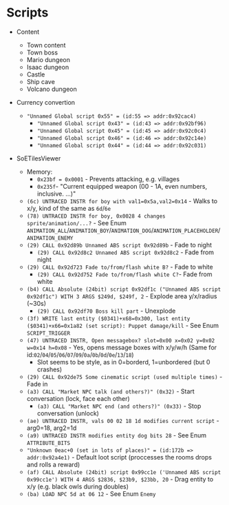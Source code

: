 # Scripts

- Content
  - Town content
  - Town boss
  - Mario dungeon
  - Isaac dungeon
  - Castle
  - Ship cave
  - Volcano dungeon

- Currency convertion
  - ``"Unnamed Global script 0x55" = (id:55 => addr:0x92cac4)``
    - ``"Unnamed Global script 0x43" = (id:43 => addr:0x92bf96)``
    - ``"Unnamed Global script 0x45" = (id:45 => addr:0x92c0c4)``
    - ``"Unnamed Global script 0x46" = (id:46 => addr:0x92c14e)``
    - ``"Unnamed Global script 0x44" = (id:44 => addr:0x92c031)``

- SoETilesViewer
  - Memory:
    - ``0x23bf = 0x0001`` - Prevents attacking, e.g. villages
    - ``0x235f``- "Current equipped weapon (00 - 1A, even numbers, inclusive. …)"
  - ``(6c) UNTRACED INSTR for boy with val1=0x5a,val2=0x14`` - Walks to x/y, kind of the same as ``6d``/``6e``
  - ``(78) UNTRACED INSTR for boy, 0x0028 4 changes sprite/animation/...?`` - See Enum ``ANIMATION_ALL``/``ANIMATION_BOY``/``ANIMATION_DOG``/``ANIMATION_PLACEHOLDER``/``ANIMATION_ENEMY``
  - ``(29) CALL 0x92d89b Unnamed ABS script 0x92d89b`` - Fade to night
    - ``(29) CALL 0x92d8c2 Unnamed ABS script 0x92d8c2`` - Fade from night
  - ``(29) CALL 0x92d723 Fade to/from/flash white B?`` - Fade to white
    - ``(29) CALL 0x92d752 Fade to/from/flash white C?``- Fade from white
  - ``(b4) CALL Absolute (24bit) script 0x92df1c ("Unnamed ABS script 0x92df1c") WITH 3 ARGS $249d, $249f, 2`` - Explode area y/x/radius (~30s)
    - ``(29) CALL 0x92df70 Boss kill part`` - Unexplode
  - ``(3f) WRITE last entity ($0341)+x68=0x300, last entity ($0341)+x66=0x1a82 (set script): Puppet damage/kill`` - See Enum ``SCRIPT_TRIGGER``
  - ``(47) UNTRACED INSTR, Open messagebox? slot=0x00 x=0x02 y=0x02 w=0x14 h=0x08`` - Yes, opens message boxes with x/y/w/h (Same for id:``02``/``04``/``05``/``06``/``07``/``09``/``0a``/``0b``/``0d``/``0e``/``13``/``18``)
    - Slot seems to be style, as in 0=borderd, 1=unbordered (but 0 crashes)
  - ``(29) CALL 0x92de75 Some cinematic script (used multiple times)`` - Fade in
  - ``(a3) CALL "Market NPC talk (and others?)" (0x32)`` - Start conversation (lock, face each other)
    - ``(a3) CALL "Market NPC end (and others?)" (0x33)`` - Stop conversation (unlock)
  - ``(ae) UNTRACED INSTR, vals 00 02 18 1d modifies current script`` - arg0=18, arg2=1d
  - ``(a9) UNTRACED INSTR modifies entity dog bits 28`` - See Enum ``ATTRIBUTE_BITS``
  - ``"Unknown 0eac+0 (set in lots of places)" = (id:172b => addr:0x92a4e1)`` - Default loot script (proccesses the rooms drops and rolls a reward)
  - ``(af) CALL Absolute (24bit) script 0x99cc1e ('Unnamed ABS script 0x99cc1e') WITH 4 ARGS $2836, $23b9, $23bb, 20`` - Drag entity to x/y (e.g. black owls during doubles)
  - ``(ba) LOAD NPC 5d at 06 12`` - See Enum ``Enemy``